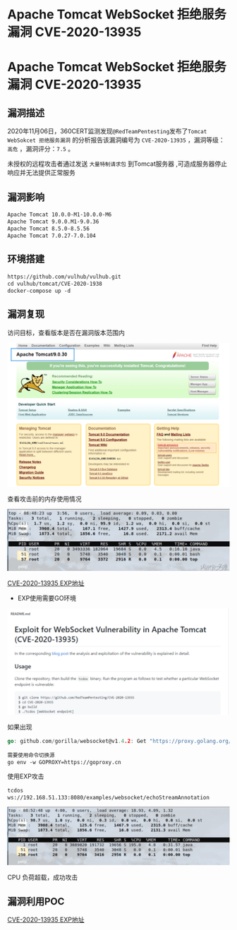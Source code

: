 # Apache Tomcat WebSocket 拒绝服务漏洞 CVE-2020-13935

# Apache Tomcat WebSocket 拒绝服务漏洞 CVE-2020-13935

## 漏洞描述

2020年11月06日，360CERT监测发现`@RedTeamPentesting`发布了`Tomcat WebSokcet 拒绝服务漏洞` 的分析报告该漏洞编号为 `CVE-2020-13935` ，漏洞等级：`高危` ，漏洞评分：`7.5` 。

未授权的远程攻击者通过发送 `大量特制请求包` 到Tomcat服务器 ,可造成服务器停止响应并无法提供正常服务

## 漏洞影响

```
Apache Tomcat 10.0.0-M1-10.0.0-M6
Apache Tomcat 9.0.0.M1-9.0.36
Apache Tomcat 8.5.0-8.5.56
Apache Tomcat 7.0.27-7.0.104
```

## 环境搭建

```plain
https://github.com/vulhub/vulhub.git
cd vulhub/tomcat/CVE-2020-1938
docker-compose up -d
```

## 漏洞复现

访问目标，查看版本是否在漏洞版本范围内

![image-20220209121434196](/images/202202091214338.png)

查看攻击前的内存使用情况

![image-20220209121449971](/images/202202091214057.png)

[CVE-2020-13935 EXP地址](https://github.com/RedTeamPentesting/CVE-2020-13935)

- EXP使用需要GO环境

![image-20220209121533320](/images/202202091215386.png)

如果出现

```go
go: github.com/gorilla/websocket@v1.4.2: Get "https://proxy.golang.org/github.com/gorilla/websocket/@v/v1.4.2.mod": dial tcp 172.217.160.81:443: connectex: A connection attempt failed because the connected party did not properly respond after a period of time, or established connection failed because connected host has failed to respond.
```

```plain
需要使用命令切换源
go env -w GOPROXY=https://goproxy.cn
```

使用EXP攻击

```plain
tcdos    ws://192.168.51.133:8080/examples/websocket/echoStreamAnnotation
```

![image-20220209121556989](/images/202202091215082.png)

CPU 负荷超载，成功攻击

## 漏洞利用POC

[CVE-2020-13935 EXP地址](https://github.com/RedTeamPentesting/CVE-2020-13935)

